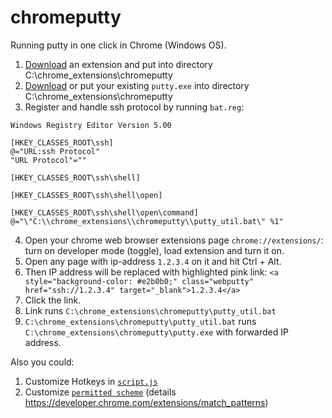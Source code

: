 # chromeputty
Running putty in one click in Chrome (Windows OS).

1. [Download](https://github.com/m0zart89/chromeputty/archive/master.zip) an extension and put into directory C:\chrome_extensions\chromeputty
2. [Download](https://www.putty.org/) or put your existing `putty.exe` into directory C:\chrome_extensions\chromeputty
3. Register and handle ssh protocol by running `bat.reg`:
```
Windows Registry Editor Version 5.00

[HKEY_CLASSES_ROOT\ssh]
@="URL:ssh Protocol"
"URL Protocol"=""

[HKEY_CLASSES_ROOT\ssh\shell]

[HKEY_CLASSES_ROOT\ssh\shell\open]

[HKEY_CLASSES_ROOT\ssh\shell\open\command]
@="\"C:\\chrome_extensions\\chromeputty\\putty_util.bat\" %1"

```
4. Open your chrome web browser extensions page `chrome://extensions/`: turn on developer mode (toggle), load extension and turn it on.
5. Open any page with ip-address `1.2.3.4` on it and hit Ctrl + Alt.
6. Then IP address will be replaced with highlighted pink link:
```<a style="background-color: #e2b0b0;" class="webputty" href="ssh://1.2.3.4" target="_blank">1.2.3.4</a>```
7. Click the link.
8. Link runs `C:\chrome_extensions\chromeputty\putty_util.bat`
8. `C:\chrome_extensions\chromeputty\putty_util.bat` runs `C:\chrome_extensions\chromeputty\putty.exe` with forwarded IP address.

Also you could:
1. Customize Hotkeys in [`script.js`](https://github.com/m0zart89/chromeputty/blob/master/script.js#L4)
2. Customize [`permitted scheme`](https://github.com/m0zart89/chromeputty/blob/master/manifest.json#L11) (details https://developer.chrome.com/extensions/match_patterns)
